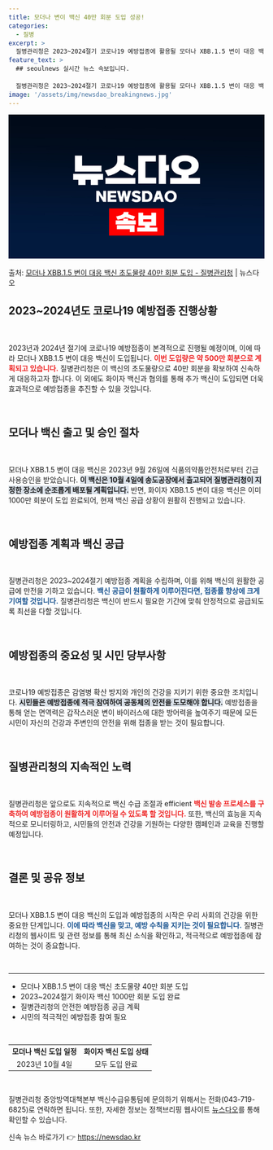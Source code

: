```yaml
---
title: 모더나 변이 백신 40만 회분 도입 성공!
categories:
  - 질병
excerpt: >
  질병관리청은 2023~2024절기 코로나19 예방접종에 활용될 모더나 XBB.1.5 변이 대응 백신 초도물량…
feature_text: >
  ## seoulnews 실시간 뉴스 속보입니다.

  질병관리청은 2023~2024절기 코로나19 예방접종에 활용될 모더나 XBB.1.5 변이 대응 백신 초도물량…
image: '/assets/img/newsdao_breakingnews.jpg'
---
```


![뉴스다오 속보](/assets/img/newsdao_breakingnews.jpg)

<p>출처: <a href="https://newsdao.kr/2066" rel="dofollow">모더나 XBB.1.5 변이 대응 백신 초도물량 40만 회분 도입 - 질병관리청</a> | 뉴스다오</p>

<h2 data-ke-size="size26">2023~2024년도 코로나19 예방접종 진행상황</h2>

<p data-ke-size="size16">&nbsp;</p>

2023년과 2024년 절기에 코로나19 예방접종이 본격적으로 진행될 예정이며, 이에 따라 모더나 XBB.1.5 변이 대응 백신이 도입됩니다. <b><span style="color: #ee2323;">이번 도입량은 약 500만 회분으로 계획되고 있습니다.</span></b> 질병관리청은 이 백신의 초도물량으로 40만 회분을 확보하여 신속하게 대응하고자 합니다. 이 외에도 화이자 백신과 협의를 통해 추가 백신이 도입되면 더욱 효과적으로 예방접종을 추진할 수 있을 것입니다.

<p data-ke-size="size16">&nbsp;</p>

<h2 data-ke-size="size26">모더나 백신 출고 및 승인 절차</h2>

<p data-ke-size="size16">&nbsp;</p>

모더나 XBB.1.5 변이 대응 백신은 2023년 9월 26일에 식품의약품안전처로부터 긴급사용승인을 받았습니다. <b><span style="background-color: #21538527;">이 백신은 10월 4일에 송도공장에서 출고되어 질병관리청이 지정한 장소에 순조롭게 배포될 계획입니다.</span></b> 반면, 화이자 XBB.1.5 변이 대응 백신은 이미 1000만 회분이 도입 완료되어, 현재 백신 공급 상황이 원활히 진행되고 있습니다.

<p data-ke-size="size16">&nbsp;</p>

<h2 data-ke-size="size26">예방접종 계획과 백신 공급</h2>

<p data-ke-size="size16">&nbsp;</p>

질병관리청은 2023~2024절기 예방접종 계획을 수립하며, 이를 위해 백신의 원활한 공급에 만전을 기하고 있습니다. <b><span style="color: #1a5490;">백신 공급이 원활하게 이루어진다면, 접종률 향상에 크게 기여할 것입니다.</span></b> 질병관리청은 백신이 반드시 필요한 기간에 맞춰 안정적으로 공급되도록 최선을 다할 것입니다.

<p data-ke-size="size16">&nbsp;</p>

<h2 data-ke-size="size26">예방접종의 중요성 및 시민 당부사항</h2>

<p data-ke-size="size16">&nbsp;</p>

코로나19 예방접종은 감염병 확산 방지와 개인의 건강을 지키기 위한 중요한 조치입니다. <b><span style="background-color: #21538527;">시민들은 예방접종에 적극 참여하여 공동체의 안전을 도모해야 합니다.</span></b> 예방접종을 통해 얻는 면역력은 갑작스러운 변이 바이러스에 대한 방어력을 높여주기 때문에 모든 시민이 자신의 건강과 주변인의 안전을 위해 접종을 받는 것이 필요합니다.

<p data-ke-size="size16">&nbsp;</p>

<h2 data-ke-size="size26">질병관리청의 지속적인 노력</h2>

<p data-ke-size="size16">&nbsp;</p>

질병관리청은 앞으로도 지속적으로 백신 수급 조절과 efficient <b><span style="color: #ee2323;">백신 발송 프로세스를 구축하여 예방접종이 원활하게 이루어질 수 있도록 할 것입니다.</span></b> 또한, 백신의 효능을 지속적으로 모니터링하고, 시민들의 안전과 건강을 기원하는 다양한 캠페인과 교육을 진행할 예정입니다.

<p data-ke-size="size16">&nbsp;</p>

<h2 data-ke-size="size26">결론 및 공유 정보</h2>

<p data-ke-size="size16">&nbsp;</p>

모더나 XBB.1.5 변이 대응 백신의 도입과 예방접종의 시작은 우리 사회의 건강을 위한 중요한 단계입니다. <b><span style="color: #1a5490;">이에 따라 백신을 맞고, 예방 수칙을 지키는 것이 필요합니다.</span></b> 질병관리청의 웹사이트 및 관련 정보를 통해 최신 소식을 확인하고, 적극적으로 예방접종에 참여하는 것이 중요합니다. 

<p data-ke-size="size16">&nbsp;</p>

<hr style="height:1px;"> 
<ul>
<li>모더나 XBB.1.5 변이 대응 백신 초도물량 40만 회분 도입</li>
<li>2023~2024절기 화이자 백신 1000만 회분 도입 완료</li>
<li>질병관리청의 안전한 예방접종 공급 계획</li>
<li>시민의 적극적인 예방접종 참여 필요</li>
</ul>

<p data-ke-size="size16">&nbsp;</p>

<table>
<tr>
<td style="text-align: center; height: 17px;"><b>모더나 백신 도입 일정</b></td>
<td style="text-align: center; height: 17px;"><b>화이자 백신 도입 상태</b></td>
</tr>
<tr>
<td style="text-align: center; height: 17px;">2023년 10월 4일</td>
<td style="text-align: center; height: 17px;">모두 도입 완료</td>
</tr>
</table>

<p data-ke-size="size16">&nbsp;</p>

질병관리청 중앙방역대책본부 백신수급유통팀에 문의하기 위해서는 전화(043-719-6825)로 연락하면 됩니다. 또한, 자세한 정보는 정책브리핑 웹사이트 <a href="https://newsdao.kr/2066">뉴스다오</a>를 통해 확인할 수 있습니다. 

신속 뉴스 바로가기 👉 <a href="https://newsdao.kr" rel="dofollow">https://newsdao.kr</a>


